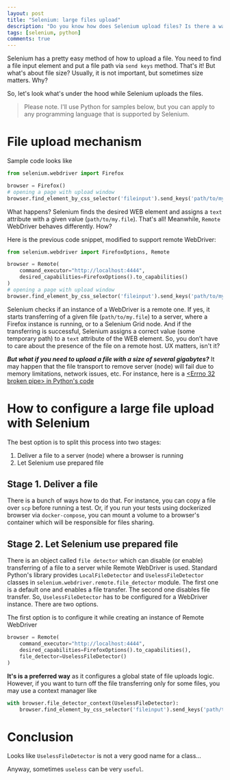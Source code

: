 ```yaml
---
layout: post
title: "Selenium: large files upload"
description: "Do you know how does Selenium upload files? Is there a way to upload a huge file without errors?"
tags: [selenium, python]
comments: true
---
```

Selenium has a pretty easy method of how to upload a file. You need to find a file input element and put a file path via `send keys` method. That's it! But what's about file size? Usually, it is not important, but sometimes size matters. Why?

So, let's look what's under the hood while Selenium uploads the files.

> Please note. I'll use Python for samples below, but you can apply to any programming language that is supported by Selenium.

# File upload mechanism
Sample code looks like
```python
from selenium.webdriver import Firefox

browser = Firefox()
# opening a page with upload window
browser.find_element_by_css_selector('fileinput').send_keys('path/to/my.file'))
```
What happens?
Selenium finds the desired WEB element and assigns a `text` attribute with a given value (`path/to/my.file`). That's all! Meanwhile, `Remote` WebDriver behaves differently. How?

Here is the previous code snippet, modified to support remote WebDriver:
```python
from selenium.webdriver import FirefoxOptions, Remote

browser = Remote(
    command_executor="http://localhost:4444",
    desired_capabilities=FirefoxOptions().to_capabilities()
)
# opening a page with upload window
browser.find_element_by_css_selector('fileinput').send_keys('path/to/my.file'))
```
Selenium checks if an instance of a WebDriver is a remote one. If yes, it starts transferring of a given file (`path/to/my.file`) to a server, where a Firefox instance is running, or to a Selenium Grid node. And if the transferring is successful, Selenium assigns a correct value (some temporary path) to a `text` attribute of the WEB element. So, you don’t have to care about the presence of the file on a remote host. UX matters, isn't it?

**_But what if you need to upload a file with a size of several gigabytes?_** It may happen that the file transport to remove server (node) will fail due to memory limitations, network issues, etc. For instance, here is a [<Errno 32 broken pipe> in Python's code](https://stackoverflow.com/questions/54113674/errno-32-broken-pipe-while-uploading-large-file-via-remote-webdriver)

# How to configure a large file upload with Selenium
The best option is to split this process into two stages:
1. Deliver a file to a server (node) where a browser is running
2. Let Selenium use prepared file

## Stage 1. Deliver a file
There is a bunch of ways how to do that. For instance, you can copy a file over `scp` before running a test. Or, if you run your tests using dockerized browser via `docker-compose`, you can mount a volume to a browser's container which will be responsible for files sharing.

## Stage 2. Let Selenium use prepared file
There is an object called `file detector` which can disable (or enable) transferring of a file to a server while Remote WebDriver is used. Standard Python's library provides `LocalFileDetector` and `UselessFileDetector` classes in `selenium.webdriver.remote.file_detector` module.
The first one is a default one and enables a file transfer. The second one disables file transfer. So, `UselessFileDetector` has to be configured for a WebDriver instance. There are two options.

The first option is to configure it while creating an instance of Remote WebDriver
```python
browser = Remote(
    command_executor="http://localhost:4444",
    desired_capabilities=FirefoxOptions().to_capabilities(),
    file_detector=UselessFileDetector()
)
```
**It's is a preferred way** as it configures a global state of file uploads logic. However, if you want to turn off the file transferring only for some files, you may use a context manager like
```python
with browser.file_detector_context(UselessFileDetector):
    browser.find_element_by_css_selector('fileinput').send_keys('path/to/my.file'))
```

# Conclusion
Looks like `UselessFileDetector` is not a very good name for a class...

Anyway, sometimes `useless` can be very `useful`.
